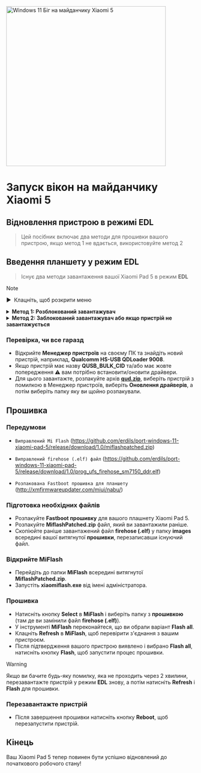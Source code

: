 <img align = "право" src = "https://raw.githubusercontent.com/erdils/port-windows-11-xiaomi-pad-5/main/nabu.png" width = "425" alt = "Windows 11 Біг на майданчику Xiaomi 5 ">

# Запуск вікон на майданчику Xiaomi 5

## Відновлення пристрою в режимі EDL
> Цей посібник включає два методи для прошивки вашого пристрою, якщо метод 1 не вдається, використовуйте метод 2

## Введення планшету у режим EDL
> Існує два методи завантаження вашої Xiaomi Pad 5 в режим **EDL**

> [!Note]
>
> ▶ ️ Клацніть, щоб розкрити меню

<details>
 <summary><strong>Метод 1: Розблокований завантажувач</strong></summary>

> Якщо ваш завантажувач розблокований, просто запустіть наступну команду в режимі **fastboot**:
```cmd
fastboot oem edl
```

</details>

<details>
 <summary><strong>Метод 2: Заблокований завантажувач або якщо пристрій не завантажується</strong></summary>

- Вставте **EDL** кабель у свій пристрій (якщо у вас він є), і натисніть кнопку на кабелі, щоб завантажити планшет у **EDL** режим.
> Кабелі EDL, які можна знайти в Інтернеті повинні включати v2 в назві, наприклад, **Hydra v2 EDL кабель**.
- Крім того, ви можете замкнути **test point** (вимагає відкриття задньої панелі вашого пристрою).

</details>

### Перевірка, чи все гаразд
- Відкрийте **Менеджер пристроїв** на своєму ПК та знайдіть новий пристрій, наприклад, **Qualcomm HS-USB QDLoader 9008**.
- Якщо пристрій має назву **QUSB_BULK_CID** та/або має жовте попередження ⚠ вам потрібно встановити/оновити драйвери.
- Для цього завантажте, розпакуйте архів **[qud.zip](https://github.com/n00b69/woa-betalm/release/download/qfil/qud.zip)**, виберіть пристрій з помилкою в Менеджер пристроїв, виберіть **Оновлення драйверів**, а потім виберіть папку яку ви щойно розпакували.

## Прошивка

### Передумови
- `Виправлений Mi Flash` (https://github.com/erdils/port-windows-11-xiaomi-pad-5/release/download/1.0/miflashpatched.zip)

- `Виправлений firehose (.elf) файл` (https://github.com/erdils/port-windows-11-xiaomi-pad-5/release/download/1.0/prog_ufs_firehose_sm7150_ddr.elf)

- `Розпакована Fastboot прошивка для планшету` (http://xmfirmwareupdater.com/miui/nabu/)

### Підготовка необхідних файлів
- Розпакуйте **Fastboot прошивку** для вашого плашнету Xiaomi Pad 5.
- Розпакуйте **MiflashPatched.zip** файл, який ви завантажили раніше.
- Скопіюйте раніше завантажений файл **firehose (.elf)** у папку **images** всередині вашої витягнутої **прошивки**, перезаписавши існуючий файл.

### Відкрийте MiFlash
- Перейдіть до папки **MiFlash** всередині витягнутої **MiflashPatched.zip**.
- Запустіть **xiaomiflash.exe** від імені адміністратора.

### Прошивка
- Натисніть кнопку **Select** в **MiFlash** і виберіть папку з **прошивкою** (там де ви замінили файл **firehose (.elf)**).
- У інструменті **MiFlash** переконайтеся, що ви обрали варіант **Flash all**.
- Клацніть **Refresh** в **MiFlash**, щоб перевірити з'єднання з вашим пристроєм.
- Після підтвердження вашого пристрою виявлено і вибрано **Flash all**, натисніть кнопку **Flash**, щоб запустити процес прошивки.

> [!WARNING]
> Якщо ви бачите будь-яку помилку, яка не проходить через 2 хвилини, перезавантажте пристрій у режим **EDL** знову, а потім натисніть **Refresh** і **Flash** для прошивки.

### Перезавантажте пристрій
- Після завершення прошивки натисніть кнопку **Reboot**, щоб перезапустити пристрій.

## Кінець
Ваш Xiaomi Pad 5 тепер повинен бути успішно відновлений до початкового робочого стану!
